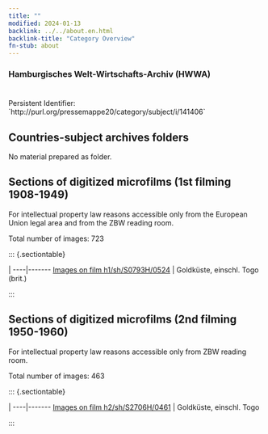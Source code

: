 ```yaml
---
title: ""
modified: 2024-01-13
backlink: ../../about.en.html
backlink-title: "Category Overview"
fn-stub: about
---
```


### Hamburgisches Welt-Wirtschafts-Archiv (HWWA)

# 

<div class="hint">Persistent Identifier: `http://purl.org/pressemappe20/category/subject/i/141406`</div>







## Countries-subject archives folders





No material prepared as folder.



<a id="filmsections" />

## Sections of digitized microfilms (1st filming 1908-1949)

<p>For intellectual property law reasons accessible only from the European Union legal area and from the ZBW reading room.</p>



<p>Total number of images: 723</p>




::: {.sectiontable}

 | 
----|-------
<a class="btn" href="https://pm20.zbw.eu/film/h1/sh/S0793H/0524" rel="nofollow">Images on film h1/sh/S0793H/0524</a> | Goldküste, einschl. Togo (brit.)


:::




## Sections of digitized microfilms (2nd filming 1950-1960)

<p>For intellectual property law reasons accessible only from ZBW reading room.</p>



<p>Total number of images: 463</p>




::: {.sectiontable}

 | 
----|-------
<a class="btn" href="https://pm20.zbw.eu/film/h2/sh/S2706H/0461" rel="nofollow">Images on film h2/sh/S2706H/0461</a> | Goldküste, einschl. Togo


:::
















